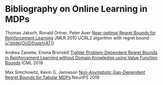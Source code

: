 # Bibliography on Online Learning in MDPs

Thomas Jaksch, Ronald Ortner, Peter Auer
[Near-optimal Regret Bounds for Reinforcement Learning](http://www.jmlr.org/papers/volume11/jaksch10a/jaksch10a.pdf)
JMLR 2010
UCRL2 algorithm with regret bound <a href="https://www.codecogs.com/eqnedit.php?latex=\tilde{O}(DS\sqrt{AT})" target="_blank"><img src="https://latex.codecogs.com/gif.latex?\tilde{O}(DS\sqrt{AT})" title="\tilde{O}(DS\sqrt{AT})" /></a>

Andrea Zanette, Emma Brunskill
[Tighter Problem-Dependent Regret Bounds in Reinforcement Learning
without Domain Knowledge using Value Function Bounds](http://proceedings.mlr.press/v97/zanette19a/zanette19a.pdf)
ICML 2019

Max Simchowitz, Kevin G. Jamieson
[Non-Asymptotic Gap-Dependent Regret Bounds for
Tabular MDPs](https://papers.nips.cc/paper/8399-non-asymptotic-gap-dependent-regret-bounds-for-tabular-mdps.pdf)
NeurIPS 2019

